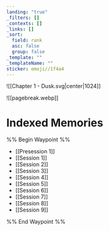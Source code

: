 ```yaml
---
landing: "true"
_filters: []
_contexts: []
_links: []
_sort:
  field: rank
  asc: false
  group: false
_template: ""
_templateName: ""
sticker: emoji//1f4a4
---
```

![[Chapter 1 - Dusk.svg|center|1024]]

![[pagebreak.webp]]
# Indexed Memories
%% Begin Waypoint %%
- [[Presession 1]]
- [[Session 1]]
- [[Session 2]]
- [[Session 3]]
- [[Session 4]]
- [[Session 5]]
- [[Session 6]]
- [[Session 7]]
- [[Session 8]]
- [[Session 9]]

%% End Waypoint %%